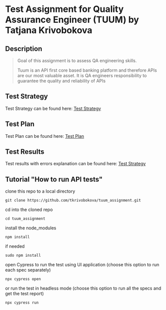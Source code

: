 # Test Assignment for Quality Assurance Engineer (TUUM) by Tatjana Krivobokova
## Description
> Goal of this assignment is to assess QA engineering skills.
> 
> Tuum is an API first core based banking platform and therefore APIs are our most valuable asset. It is QA engineers responsibility to guarantee the quality and reliability of APIs

## Test Strategy
Test Strategy can be found here: [Test Strategy](/documentation/TESTSTRATEGY.md)

## Test Plan
Test Plan can be found here: [Test Plan](/documentation/TESTPLAN.md)

## Test Results
Test results with errors explanation can be found here: [Test Strategy](/documentation/TESTRESULTS.md)

## Tutorial "How to run API tests"

clone this repo to a local directory

`git clone https://github.com/tkrivobokova/tuum_assignment.git`

cd into the cloned repo

`cd tuum_assignment`

install the node_modules

`npm install`

if needed

`sudo npm install`

open Cypress to run the test using UI application (choose this option to run each spec separately)

`npx cypress open`

or run the test in headless mode (choose this option to run all the specs and get the test report)

`npx cypress run`
